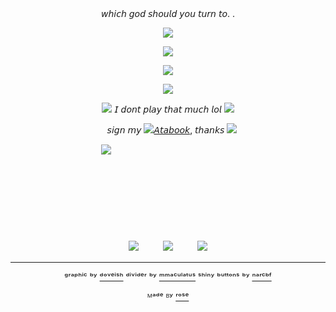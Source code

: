 <div align="center">
𝘸𝘩𝘪𝘤𝘩 𝘨𝘰𝘥 𝘴𝘩𝘰𝘶𝘭𝘥 𝘺𝘰𝘶 𝘵𝘶𝘳𝘯 𝘵𝘰. .
  
![](https://64.media.tumblr.com/05384ecea7c2dd510a2df4c5453869aa/a9c1c1861b86c1fe-94/s2048x3072/0f6a6cea8608f93cc48a928e4905f9f548f49ec8.pnj)
  
![](https://64.media.tumblr.com/595c88f6c81759b184fc22cf85bcd92a/168b3c6b3c483824-b7/s1280x1920/6317486b8f3d621c1de060583f6d1f35a3533646.pnj)

![](https://64.media.tumblr.com/02bc2459930712f968de4f14b38158e9/a9c1c1861b86c1fe-d3/s640x960/e4886cbfbf4617c901f1ae8d560db10a378a155b.pnj)



![](https://64.media.tumblr.com/8096ad23a44c4a3865174d9dde506608/d75bba3560d424e3-e8/s75x75_c1/617e6e1843fc70946be6c024ba739703245fe1d2.webp)



![](https://64.media.tumblr.com/f599c91970e350ed015c9787a6995370/254aa231130777ad-7e/s75x75_c1/91f29d1fb959c52dec0e4e75cc9aea771876b9c8.gifv) 𝘐 𝘥𝘰𝘯𝘵 𝘱𝘭𝘢𝘺 𝘵𝘩𝘢𝘵 𝘮𝘶𝘤𝘩 𝘭𝘰𝘭 ![](https://64.media.tumblr.com/e816f941d78942518f5359497865941e/254aa231130777ad-83/s75x75_c1/5defaa3056b3e4591c9d23cbae91266225da6e06.gifv)



 ㅤ𝘴𝘪𝘨𝘯 𝘮𝘺 ![](https://64.media.tumblr.com/134c6d4ea9945695bce738934ddaa5b9/8727a0282f348a5f-ee/s75x75_c1/41989703ee7fae09e4c6480926fa8ab1b76542be.gifv)[𝘈𝘵𝘢𝘣𝘰𝘰𝘬](https://haloviansinger.atabook.org/), 𝘵𝘩𝘢𝘯𝘬𝘴 ![](https://64.media.tumblr.com/6c7602a9d9b798660fbeb3b4482b7f24/d5f3956d46975a7f-8c/s75x75_c1/915f6aa804b8ac62b8fa71fb9013ebc076d1104a.gifv)






ㅤㅤㅤㅤㅤㅤㅤㅤㅤㅤㅤ![](https://64.media.tumblr.com/a728382b1a9cb0f8d3c453e5d9dd9681/a9c1c1861b86c1fe-71/s640x960/5c3447d930de0b9ff929212dd776014f84a88712.pnj)
ㅤㅤㅤㅤㅤㅤㅤㅤㅤㅤㅤㅤㅤㅤㅤㅤㅤㅤㅤㅤㅤㅤㅤㅤㅤㅤㅤㅤㅤㅤㅤㅤㅤㅤㅤㅤㅤㅤㅤㅤㅤㅤㅤㅤㅤㅤㅤㅤㅤㅤㅤㅤㅤㅤㅤㅤㅤㅤㅤㅤㅤㅤㅤㅤㅤㅤㅤㅤㅤㅤㅤㅤㅤㅤㅤㅤㅤㅤㅤㅤㅤㅤㅤㅤㅤㅤㅤㅤㅤㅤㅤㅤㅤㅤㅤㅤㅤㅤㅤㅤㅤㅤㅤㅤㅤㅤㅤㅤㅤㅤㅤㅤㅤㅤㅤㅤㅤㅤㅤㅤㅤㅤㅤㅤㅤㅤㅤㅤㅤㅤㅤㅤㅤㅤㅤㅤㅤㅤㅤㅤㅤㅤㅤㅤㅤㅤㅤㅤㅤㅤㅤㅤㅤㅤㅤㅤㅤㅤㅤㅤㅤㅤㅤㅤㅤㅤㅤㅤㅤㅤㅤㅤㅤㅤㅤㅤㅤㅤㅤㅤㅤㅤㅤㅤㅤㅤㅤㅤㅤㅤㅤㅤㅤㅤㅤㅤㅤㅤㅤㅤㅤㅤㅤㅤㅤㅤㅤㅤㅤㅤㅤㅤㅤㅤㅤㅤㅤㅤㅤㅤㅤㅤㅤㅤㅤㅤㅤㅤㅤㅤㅤㅤㅤㅤ

![](https://64.media.tumblr.com/2c64ba77985a84c0492517afd198a05f/ad68191878b5e9f9-85/s100x200/26c861bb492b41dc764b52aeb6be4435763da3aa.gifv)ㅤㅤㅤ![](https://64.media.tumblr.com/b81695fc34889396ca54eb94ba2e7642/ad68191878b5e9f9-92/s100x200/8c1681c96de93eb6de3bf3412353c0ac0bffeb78.gifv)ㅤㅤㅤ![](https://64.media.tumblr.com/08d6e53f4bfc291ce3efadf74b18e9ea/ad68191878b5e9f9-b4/s100x200/5841dea839484763b456795fc74dc02bfb8f0288.gifv)

---
ᵍʳᵃᵖʰⁱᶜ ᵇʸ [ᵈᵒᵛᵉⁱˢʰ](https://www.tumblr.com/doveish) ᵈⁱᵛⁱᵈᵉʳ ᵇʸ [ᵐᵐᵃᶜᵘˡᵃᵗᵘˢ](https://www.tumblr.com/i-mmaculatus) ˢʰⁱⁿʸ ᵇᵘᵗᵗᵒⁿˢ ᵇʸ [ⁿᵃʳᶜᵇᶠ](https://www.tumblr.com/narcb)

ᴹᵃᵈᵉ ᴮʸ [ʳᵒˢᵉ](https://github.com/FurinaTheFountain)
